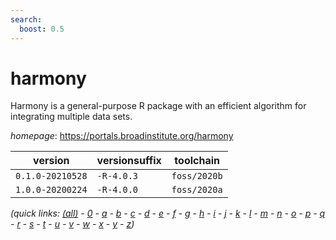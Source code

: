 ```yaml
---
search:
  boost: 0.5
---
```

# harmony

Harmony is a general-purpose R package with an efficient algorithm for integrating multiple data sets.

*homepage*: <https://portals.broadinstitute.org/harmony>

version | versionsuffix | toolchain
--------|---------------|----------
``0.1.0-20210528`` | ``-R-4.0.3`` | ``foss/2020b``
``1.0.0-20200224`` | ``-R-4.0.0`` | ``foss/2020a``


*(quick links: [(all)](../index.md) - [0](../0/index.md) - [a](../a/index.md) - [b](../b/index.md) - [c](../c/index.md) - [d](../d/index.md) - [e](../e/index.md) - [f](../f/index.md) - [g](../g/index.md) - [h](../h/index.md) - [i](../i/index.md) - [j](../j/index.md) - [k](../k/index.md) - [l](../l/index.md) - [m](../m/index.md) - [n](../n/index.md) - [o](../o/index.md) - [p](../p/index.md) - [q](../q/index.md) - [r](../r/index.md) - [s](../s/index.md) - [t](../t/index.md) - [u](../u/index.md) - [v](../v/index.md) - [w](../w/index.md) - [x](../x/index.md) - [y](../y/index.md) - [z](../z/index.md))*

